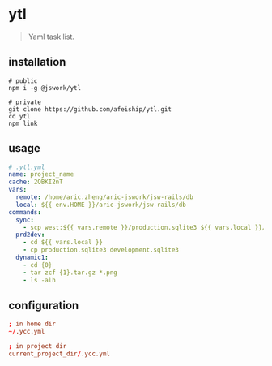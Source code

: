 # ytl
> Yaml task list.

## installation
```shell
# public
npm i -g @jswork/ytl

# private
git clone https://github.com/afeiship/ytl.git
cd ytl
npm link
```

## usage
```yml
# .ytl.yml
name: project_name
cache: 2QBKI2nT
vars:
  remote: /home/aric.zheng/aric-jswork/jsw-rails/db
  local: ${{ env.HOME }}/aric-jswork/jsw-rails/db
commands:
  sync:
    - scp west:${{ vars.remote }}/production.sqlite3 ${{ vars.local }}/production.sqlite3
  prd2dev:
    - cd ${{ vars.local }}
    - cp production.sqlite3 development.sqlite3
  dynamic1:
    - cd {0}
    - tar zcf {1}.tar.gz *.png
    - ls -alh
```

## configuration
```conf
; in home dir
~/.ycc.yml

; in project dir
current_project_dir/.ycc.yml
```
